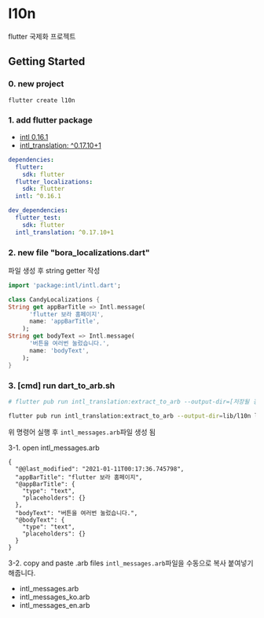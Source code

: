 # l10n

flutter 국제화 프로젝트

## Getting Started

### 0. new project 
```
flutter create l10n
```

### 1. add flutter package 
* [intl 0.16.1](https://pub.dev/packages/intl/install) 
* [intl_translation: ^0.17.10+1](https://pub.dev/packages/intl_translation/install)
```yaml
dependencies:
  flutter:
    sdk: flutter
  flutter_localizations:
    sdk: flutter
  intl: ^0.16.1

dev_dependencies:
  flutter_test:
    sdk: flutter
  intl_translation: ^0.17.10+1
  ```

### 2. new file "bora_localizations.dart"  
파일 생성 후 string getter 작성
```dart
import 'package:intl/intl.dart';

class CandyLocalizations {
String get appBarTitle => Intl.message(
      'flutter 보라 홈페이지',
      name: 'appBarTitle',
    );
String get bodyText => Intl.message(
      '버튼을 여러번 눌렀습니다.',
      name: 'bodyText',
    );
}
```

### 3. [cmd] run dart_to_arb.sh
```sh
# flutter pub run intl_translation:extract_to_arb --output-dir=[저장될 경로] [arb를 추출할 dart 파일]

flutter pub run intl_translation:extract_to_arb --output-dir=lib/l10n lib/l10n/bora_localizations.dart
``` 

위 명령어 실행 후 `intl_messages.arb`파일 생성 됨

3-1. open intl_messages.arb
```arb
{
  "@@last_modified": "2021-01-11T00:17:36.745798",
  "appBarTitle": "flutter 보라 홈페이지",
  "@appBarTitle": {
    "type": "text",
    "placeholders": {}
  },
  "bodyText": "버튼을 여러번 눌렀습니다.",
  "@bodyText": {
    "type": "text",
    "placeholders": {}
  }
}
```

3-2. copy and paste .arb files
`intl_messages.arb`파일을 수동으로 복사 붙여넣기 해줍니다.
* intl_messages.arb
* intl_messages_ko.arb
* intl_messages_en.arb
